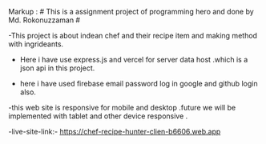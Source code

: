 Markup :  # This is a assignment project of programming hero and done by Md. Rokonuzzaman #

-This project is about indean chef and their recipe item and making method with ingrideants.

- Here i have use express.js and vercel for server data host .which is a json api in this project.

- here i have used firebase email password log in google and github login also.

-this web site is responsive for mobile and desktop .future we will be implemented with tablet and other device responsive .

-live-site-link:- https://chef-recipe-hunter-clien-b6606.web.app